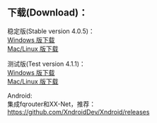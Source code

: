 
## 下载(Download)：
稳定版(Stable version 4.0.5)：  
[Windows 版下载](https://github.com/XX-net/XX-Net/releases/download/4.0.5/XX-Net-windows-4.0.5.7z)   
[Mac/Linux 版下载](https://github.com/XX-net/XX-Net/archive/4.0.5.zip)  

测试版(Test version 4.1.1)：  
[Windows 版下载](https://github.com/XX-net/XX-Net/releases/download/4.1.1/XX-Net-windows-4.1.1.7z)   
[Mac/Linux 版下载](https://github.com/XX-net/XX-Net/archive/4.1.1.zip)  


Android:  
集成fqrouter和XX-Net，推荐：  
https://github.com/XndroidDev/Xndroid/releases

